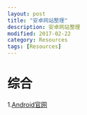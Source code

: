 ```yaml
---
layout: post
title: "安卓网站整理"
description: 安卓网站整理
modified: 2017-02-22
category: Resources
tags: [Resources]
---
```


# 综合

1.[Android官网](https://developer.android.google.cn/index.html)